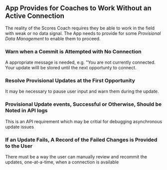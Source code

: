 ## App Provides for Coaches to Work Without an Active Connection
The reality of the Scores Coach requires they be able to work in the field with weak or no data signal.
The App needs to provide for some _Provisional Data Management_ to enable them to proceed.
### Warn when a Commit is Attempted with No Connection
A appropriate message is needed, e.g. "You are not currently connected. Your update willl be stored until the next opportunty to connect.
### Resolve Provisional Updates at the First Opportunity
It may be necessary to pause user input and warn them during the update.
### Provisional Update events, Successful or Otherwise, Should be Noted in API logs
This is an API requirement which may be critial for debugging asynchronous update issues
### If an Update Fails, A Record of the Failed Changes is Provided to the User
There must be a way the user can manually review and recommit the updates, one-at-a-time, when a connection is available

